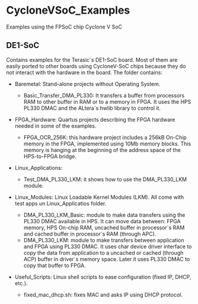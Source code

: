 CycloneVSoC_Examples
====================
Examples using the FPSoC chip Cyclone V SoC

DE1-SoC
-------
Contains examples for the Terasic´s DE1-SoC board. Most of them are easily ported to other boards using CycloneV-SoC chips because they do not interact with the hardware in the board. The folder contains:

* Baremetal: Stand-alone projects without Operating System.
	* Basic_Transfer_DMA_PL330: It transfers a buffer from processors RAM to other buffer in RAM or to a memory in FPGA. It uses the HPS PL330 DMAC and the ALtera´s hwlib library to control it.

* FPGA_Hardware: Quartus projects describing the FPGA hardware needed in some of the examples.
	* FPGA_OCR_256K: this hardware project includes a 256kB On-Chip memory in the FPGA, implemented using 10Mb memory blocks. This memory is hanging at the beginning of the address space of the HPS-to-FPGA bridge.
    
* Linux_Applications:
    * Test_DMA_PL330_LKM: it shows how to use the DMA_PL330_LKM module.

* Linux_Modules: Linux Loadable Kernel Modules (LKM). All come with test apps un Linux_Applicatios folder. 
	* DMA_PL330_LKM_Basic: module to make data transfers using the PL330 DMAC available in HPS. It can move data between: FPGA memory, HPS On-chip RAM, uncached buffer in processor´s RAM and cached buffer in processor´s RAM (through APC).
	* DMA_PL330_LKM: module to make transfers between application and FPGA using PL330 DMAC. It uses char device driver interface to copy the data from application to a uncached or cached (through ACP) buffer in driver´s memory space. Later it uses PL330 DMAC to copy that buffer to FPGA.

* Useful_Scripts: Linux shell scripts to ease configuration (fixed IP, DHCP, etc.).
	* fixed_mac_dhcp.sh: fixes MAC and asks IP using DHCP protocol.
    
